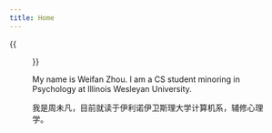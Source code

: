 ```yaml
---
title: Home
---
```


{{<figure src="Weifan.jpg" title="Photo taken in 2022 (照片拍摄于2022年)" width="450">}}

My name is Weifan Zhou. I am a CS student minoring in Psychology at Illinois Wesleyan University.   

我是周未凡，目前就读于伊利诺伊卫斯理大学计算机系，辅修心理学。  